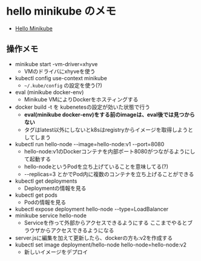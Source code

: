 # hello minikube のメモ

* [Hello Minikube](https://kubernetes.io/docs/tutorials/hello-minikube/)

## 操作メモ

* minikube start -vm-driver=xhyve
  * VMのドライバにxhyveを使う
* kubectl config use-context minikube
  * ```~/.kube/config``` の設定を使う(?)
* eval (minikube docker-env)
  * Minikube VMによりDockerをホスティングする
* docker build -t を kubenetesの設定が効いた状態で行う
  * **eval(minikube docker-env)をする前のimageは、eval後では見つからない**
  * タグはlatest以外にしないとk8sはregistryからイメージを取得しようとしてしまう
* kubectl run hello-node --image=hello-node:v1 --port=8080
  * hello-node:v1のDockerコンテナを内部ポート8080がつながるようにして起動する
  * hello-nodeというPodを立ち上げていることを意味してる(?)
  * --replicas=3 とかでPod内に複数のコンテナを立ち上げることができる
* kubectl get deployments
  * Deploymentの情報を見る
* kubectl get pods
  * Podの情報を見る
* kubectl expose deployment hello-node --type=LoadBalancer  
* minikube service hello-node  
  * Serviceを作って外部からアクセスできるようにする
ここまでやるとブラウザからアクセスできるようになる
* server.jsに編集を加えて更新したら、dockerの方も:v2を作成する
* kubectl set image deployment/hello-node hello-node=hello-node:v2
  * 新しいイメージをデプロイ
